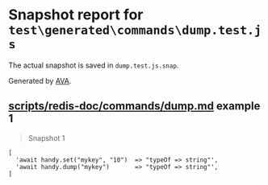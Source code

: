 # Snapshot report for `test\generated\commands\dump.test.js`

The actual snapshot is saved in `dump.test.js.snap`.

Generated by [AVA](https://ava.li).

## [scripts/redis-doc/commands/dump.md](../../../../scripts/redis-doc/commands/dump.md) example 1

> Snapshot 1

    [
      'await handy.set("mykey", "10")  => "typeOf => string"',
      'await handy.dump("mykey")       => "typeOf => string"',
    ]
